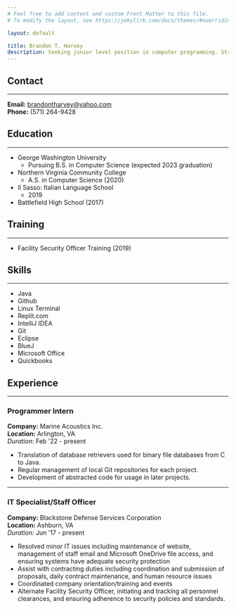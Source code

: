 ```yaml
---
# Feel free to add content and custom Front Matter to this file.
# To modify the layout, see https://jekyllrb.com/docs/themes/#overriding-theme-defaults

layout: default

title: Brandon T. Harvey
description: Seeking junior level position in computer programming. Strengths include fast learning and adapting to large source repositories using Java, Git, IntelliJ IDEA. 
---
```

## Contact
* * *
**Email:** brandontharvey@yahoo.com  
**Phone:** (571) 264-9428


## Education
* * *
- George Washington University
	- Pursuing B.S. in Computer Science (expected 2023 graduation)
- Northern Virginia Community College
	- A.S. in Computer Science (2020)
- Il Sasso: Italian Language School
	- 2019
- Battlefield High School (2017)

## Training
* * *
- Facility Security Officer Training (2019)

## Skills
* * *
- Java
- Github
- Linux Terminal
- Replit.com
- IntelliJ IDEA
- Git
- Eclipse
- BlueJ
- Microsoft Office
- Quickbooks

## Experience
* * *

### Programmer Intern
**Company:** Marine Acoustics Inc.  
**Location:** Arlington, VA  
_Duration:_ Feb '22 - present

- Translation of database retrievers used for binary file databases from C to Java.
- Regular management of local Git repositories for each project.
- Development of abstracted code for usage in later projects.

* * *

### IT Specialist/Staff Officer
**Company:** Blackstone Defense Services Corporation  
**Location:** Ashburn, VA  
_Duration:_ Jun '17 - present

- Resolved minor IT issues including maintenance of website, management of staff email and Microsoft OneDrive file access, and ensuring systems have adequate security protection
- Assist with contracting duties including coordination and submission of proposals, daily contract maintenance, and human resource issues
- Coordinated company orientation/training and events
- Alternate Facility Security Officer, initiating and tracking all personnel clearances, and ensuring adherence to security policies and standards.




